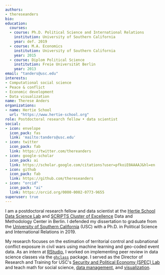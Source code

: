 ```yaml
---
authors:
- thereseanders
bio:
education:
  courses:
  - course: Ph.D. Political Science and International Relations
    institution: University of Southern California
    year: def. 2019
  - course: M.A. Economics
    institution: University of Southern California
    year: 2015
  - course: Diplom Political Science
    institution: Freie Universität Berlin
    year: 2013
email: "tanders@usc.edu"
interests:
- Computational social science
- Peace & conflict
- Economic development
- Data visualization
name: Therese Anders
organizations:
- name: Hertie School
  url: "https://www.hertie-school.org"
role: Postdoctoral research fellow • data scientist
social:
- icon: envelope
  icon_pack: fas
  link: 'mailto:tanders@usc.edu'
- icon: twitter
  icon_pack: fab
  link: https://twitter.com/thereanders
- icon: google-scholar
  icon_pack: ai
  link: https://scholar.google.com/citations?user=pfkoiE0AAAAJ&hl=en
- icon: github
  icon_pack: fab
  link: https://github.com/thereseanders
- icon: "orcid"
  icon_pack: "ai"
  link: https://orcid.org/0000-0002-0773-9655
superuser: true
---
```


I am a postdoctoral research fellow and data scientist at the [Hertie School Data Science Lab](https://www.hertie-school.org/en/datasciencelab/) and [SCRIPTS Cluster of Excellence](https://www.scripts-berlin.eu) Data and Methodology Center in Berlin. I defended my dissertation to graduate from the [University of Southern California](https://dornsife.usc.edu/poir/) (USC) with a Ph.D. in Political Science and International Relations in 2019. 

My research focuses on the estimation of territorial control and subnational conflict exposure in civil wars using machine learning and geo-coded event data. As an intern at [RStudio](https://www.rstudio.com), I worked on implementing peer review in data science classes via the [`ghclass`](https://rundel.github.io/ghclass/articles/peer.html) package. I served as the Director of Research and Training for USC's [Security and Political Economy (SPEC) Lab](http://uscspec.org) and teach math for social science, [data management](https://github.com/thereseanders/Workshop-DataManagement-tidyverse), and [visualization](https://github.com/thereseanders/workshop-dataviz-fsu).


